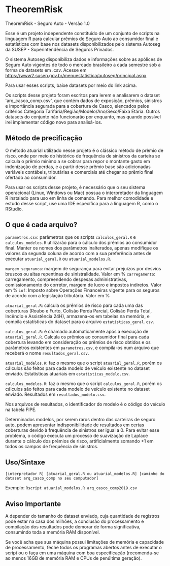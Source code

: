 # TheoremRisk

TheoremRisk - Seguro Auto - Versão 1.0

Esse é um projeto independente constituído de um conjunto de scripts na linguagem R para calcular prêmios de Seguro Auto ao consumidor final e estatísticas com base nos datasets disponibilizados pelo sistema Autoseg da SUSEP - Superintendência de Seguros Privados.

O sistema Autoseg disponibiliza dados e informações sobre as apólices de Seguro Auto vigentes de todo o mercado brasileiro a cada semestre sob a forma de datasets em .csv. Acesse em https://www2.susep.gov.br/menuestatistica/autoseg/principal.aspx

Para usar esses scripts, baixe datasets por meio do link acima. 

Os scripts desse projeto foram escritos para lerem e analisarem o dataset 'arq_casco_comp.csv', que contém dados de exposição, prêmios, sinistros e importância segurada para a cobertura de Casco, elencados pelos critérios Categoria Tarifária/Região/Modelo/Ano/Sexo/Faixa Etária. Outros datasets do conjunto não funcionarão por enquanto, mas quando possível irei implementar código novo para analisá-los.


## Método de precificação

O método atuarial utilizado nesse projeto é o clássico método de prêmio de risco, onde por meio do histórico de frequência de sinistros da carteira se calcula o prêmio mínimo a se cobrar para repor o montante gasto em indenização de perdas, e a partir desse prêmio base são adicionadas variáveis contábeis, tributárias e comerciais até chegar ao prêmio final ofertado ao consumidor. 

Para usar os scripts desse projeto, é necessário que o seu sistema operacional (Linux, Windows ou Mac) possua o interpretador da linguagem R instalado para uso em linha de comando. Para melhor comodidade e estudo desse script, use uma IDE específica para a linguagem R, como o RStudio.


## O que é cada arquivo?

`parametros.csv`: parâmetros que os scripts `calculos_geral.R` e `calculos_modelos.R` utilizarão para o cálculo dos prêmios ao consumidor final. Manter os nomes dos parâmetros inalterados, apenas modifique os valores da segunda coluna de acordo com a sua preferência antes de executar `atuarial_geral.R` ou `atuarial_modelos.R`.

`margem_seguranca`: margem de segurança para evitar prejuízos por desvios bruscos ou altas repentinas de sinistralidade. Valor em %
`carregamento`: carregamento, compreendendo despesas administrativas, comissionamento do corretor, margem de lucro e impostos indiretos. Valor em % 
`iof`: Imposto sobre Operações Financeiras vigente para os seguros de acordo com a legislação tributária. Valor em %

`atuarial_geral.R`: calcula os prêmios de risco para cada uma das coberturas (Roubo e Furto, Colisão Perda Parcial, Colisão Perda Total, Incêndio e Assistência 24H), armazena-os em tabelas na memória, e compila estatísticas do dataset para o arquivo `estatisticas_geral.csv`.

`calculos_geral.R`: é chamado automaticamente após a execução de `atuarial_geral.R`. Calcula os prêmios ao consumidor final para cada cobertura levando em consideração os prêmios de risco obtidos e os parâmetros existentes em `parametros.csv`, e compila-os num arquivo que receberá o nome `resultados_geral.csv`.

`atuarial_modelos.R`: faz o mesmo que o script `atuarial_geral.R`, porém os cálculos são feitos para cada modelo de veículo existente no dataset enviado. Estatísticas atuariais em `estatisticas_modelo.csv`.

`calculos_modelos.R`: faz o mesmo que o script `calculos_geral.R`, porém os cálculos são feitos para cada modelo de veículo existente no dataset enviado. Resultados em `resultados_modelo.csv`.

Nos arquivos de resultados, o identificador do modelo é o código do veículo na tabela FIPE. 

Determinados modelos, por serem raros dentro das carteiras de seguro auto, podem apresentar indisponibilidade de resultados em certas coberturas devido à frequência de sinistros ser igual a 0. Para evitar esse problema, o código executa um processo de suavização de Laplace durante o cálculo dos prêmios de risco, artificialmente somando +1 em todos os campos de frequência de sinistros.


## Uso/Sintaxe

`[interpretador R] [atuarial_geral.R ou atuarial_modelos.R] [caminho do dataset arq_casco_comp no seu computador]`

Exemplo: `Rscript atuarial_modelos.R arq_casco_comp2019.csv`

## Aviso Importante

A depender do tamanho do dataset enviado, cuja quantidade de registros pode estar na casa dos milhões, a conclusão do processamento e compilação dos resultados pode demorar de forma significativa, consumindo toda a memória RAM disponível. 

Se você acha que sua máquina possui limitações de memória e capacidade de processamento, feche todos os programas abertos antes de executar o script ou o faça em uma máquina com boa especificação (recomenda-se ao menos 16GB de memória RAM e CPUs de penúltima geração).
